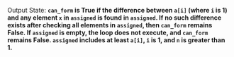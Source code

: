 Output State: **`can_form` is True if the difference between `a[i]` (where `i` is 1) and any element `x` in `assigned` is found in `assigned`. If no such difference exists after checking all elements in `assigned`, then `can_form` remains False. If `assigned` is empty, the loop does not execute, and `can_form` remains False. `assigned` includes at least `a[i]`, `i` is 1, and `n` is greater than 1.**